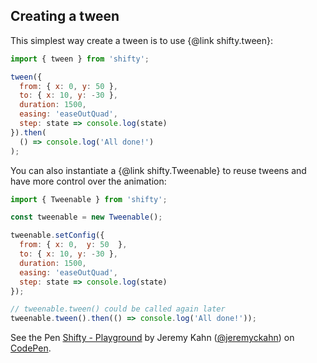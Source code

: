 ## Creating a tween

This simplest way create a tween is to use {@link shifty.tween}:

```javascript
import { tween } from 'shifty';

tween({
  from: { x: 0, y: 50 },
  to: { x: 10, y: -30 },
  duration: 1500,
  easing: 'easeOutQuad',
  step: state => console.log(state)
}).then(
  () => console.log('All done!')
);
```

You can also instantiate a {@link shifty.Tweenable} to reuse tweens and have
more control over the animation:

```javascript
import { Tweenable } from 'shifty';

const tweenable = new Tweenable();

tweenable.setConfig({
  from: { x: 0,  y: 50  },
  to: { x: 10, y: -30 },
  duration: 1500,
  easing: 'easeOutQuad',
  step: state => console.log(state)
});

// tweenable.tween() could be called again later
tweenable.tween().then(() => console.log('All done!'));
```

<p data-height="300" data-theme-id="0" data-slug-hash="vJMjWK" data-default-tab="js" data-user="jeremyckahn" data-embed-version="2" data-pen-title="Shifty - Playground" class="codepen">See the Pen <a href="https://codepen.io/jeremyckahn/pen/vJMjWK/">Shifty - Playground</a> by Jeremy Kahn (<a href="https://codepen.io/jeremyckahn">@jeremyckahn</a>) on <a href="https://codepen.io">CodePen</a>.</p>
<script async src="https://production-assets.codepen.io/assets/embed/ei.js"></script>
